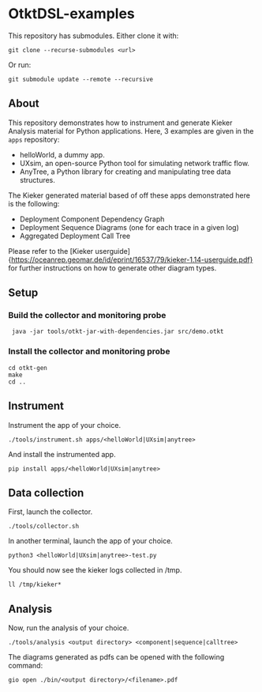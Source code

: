 # OtktDSL-examples

This repository has submodules.
Either clone it with:
```
git clone --recurse-submodules <url>
```
Or run:
```
git submodule update --remote --recursive
```

## About

This repository demonstrates how to instrument and generate Kieker Analysis material for Python applications.
Here, 3 examples are given in the `apps` repository:
- helloWorld, a dummy app.
- UXsim, an open-source Python tool for simulating network traffic flow.
- AnyTree, a Python library for creating and manipulating tree data structures.

The Kieker generated material based of off these apps demonstrated here is the following:
- Deployment Component Dependency Graph
- Deployment Sequence Diagrams (one for each trace in a given log)
- Aggregated Deployment Call Tree

Please refer to the [Kieker userguide]{https://oceanrep.geomar.de/id/eprint/16537/79/kieker-1.14-userguide.pdf} for further instructions on how to generate other diagram types.

## Setup

### Build the collector and monitoring probe
```
 java -jar tools/otkt-jar-with-dependencies.jar src/demo.otkt
```

### Install the collector and monitoring probe
```
cd otkt-gen
make
cd ..
```

## Instrument
Instrument the app of your choice.
```
./tools/instrument.sh apps/<helloWorld|UXsim|anytree>
```
And install the instrumented app.
```
pip install apps/<helloWorld|UXsim|anytree>
```

## Data collection
First, launch the collector.
```
./tools/collector.sh
```
In another terminal, launch the app of your choice.
```
python3 <helloWorld|UXsim|anytree>-test.py
```
You should now see the kieker logs collected in /tmp.
```
ll /tmp/kieker*
```
   
## Analysis
Now, run the analysis of your choice.
```
./tools/analysis <output directory> <component|sequence|calltree>
```
The diagrams generated as pdfs can be opened with the following command:
```
gio open ./bin/<output directory>/<filename>.pdf
```
